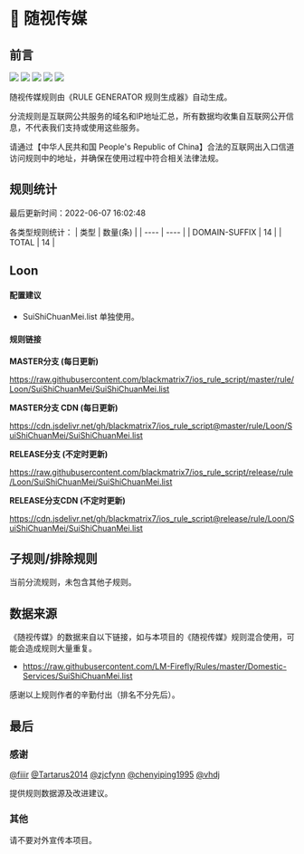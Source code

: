 # 🧸 随视传媒

## 前言

![](https://shields.io/badge/-移除重复规则-ff69b4) ![](https://shields.io/badge/-DOMAIN与DOMAIN--SUFFIX合并-green) ![](https://shields.io/badge/-DOMAIN--SUFFIX间合并-critical) ![](https://shields.io/badge/-DOMAIN--SUFFIX与DOMAIN--KEYWORD合并-blue) ![](https://shields.io/badge/-IP--CIDR(6)合并-blueviolet) 

随视传媒规则由《RULE GENERATOR 规则生成器》自动生成。

分流规则是互联网公共服务的域名和IP地址汇总，所有数据均收集自互联网公开信息，不代表我们支持或使用这些服务。

请通过【中华人民共和国 People's Republic of China】合法的互联网出入口信道访问规则中的地址，并确保在使用过程中符合相关法律法规。

## 规则统计

最后更新时间：2022-06-07 16:02:48

各类型规则统计：
| 类型 | 数量(条)  | 
| ---- | ----  |
| DOMAIN-SUFFIX | 14  | 
| TOTAL | 14  | 


## Loon 

#### 配置建议
- SuiShiChuanMei.list 单独使用。

#### 规则链接
**MASTER分支 (每日更新)**

https://raw.githubusercontent.com/blackmatrix7/ios_rule_script/master/rule/Loon/SuiShiChuanMei/SuiShiChuanMei.list

**MASTER分支 CDN (每日更新)**

https://cdn.jsdelivr.net/gh/blackmatrix7/ios_rule_script@master/rule/Loon/SuiShiChuanMei/SuiShiChuanMei.list

**RELEASE分支 (不定时更新)**

https://raw.githubusercontent.com/blackmatrix7/ios_rule_script/release/rule/Loon/SuiShiChuanMei/SuiShiChuanMei.list

**RELEASE分支CDN (不定时更新)**

https://cdn.jsdelivr.net/gh/blackmatrix7/ios_rule_script@release/rule/Loon/SuiShiChuanMei/SuiShiChuanMei.list

## 子规则/排除规则


当前分流规则，未包含其他子规则。

## 数据来源

《随视传媒》的数据来自以下链接，如与本项目的《随视传媒》规则混合使用，可能会造成规则大量重复。

- https://raw.githubusercontent.com/LM-Firefly/Rules/master/Domestic-Services/SuiShiChuanMei.list


感谢以上规则作者的辛勤付出（排名不分先后）。

## 最后

### 感谢

[@fiiir](https://github.com/fiiir) [@Tartarus2014](https://github.com/Tartarus2014) [@zjcfynn](https://github.com/zjcfynn) [@chenyiping1995](https://github.com/chenyiping1995) [@vhdj](https://github.com/vhdj)

提供规则数据源及改进建议。

### 其他

请不要对外宣传本项目。
